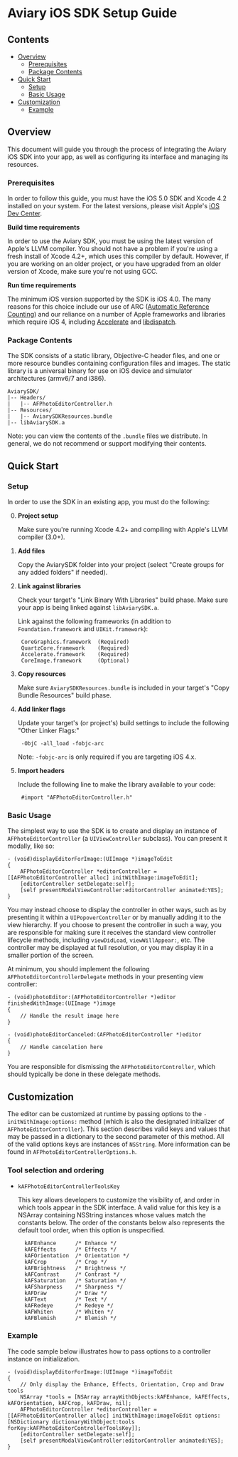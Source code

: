 Aviary iOS SDK Setup Guide
==========================

Contents
--------

* [Overview](#overview)
	* [Prerequisites](#prerequisites)
	* [Package Contents](#package-contents)
* [Quick Start](#quick-start)
	* [Setup](#setup)
	* [Basic Usage](#usage)
* [Customization](#customization)
	* [Example](#customization-example)

<a name="overview"></a>
Overview
--------

This document will guide you through the process of integrating the Aviary iOS SDK into your app, as well as configuring its interface and managing its resources.

<a name="prerequisites"></a>
### Prerequisites

In order to follow this guide, you must have the iOS 5.0 SDK and Xcode 4.2 installed on your system. For the latest versions, please visit Apple's [iOS Dev Center](http://developer.apple.com/devcenter/ios/).

**Build time requirements**

In order to use the Aviary SDK, you must be using the latest version of Apple's LLVM compiler. You should not have a problem if you're using a fresh install of Xcode 4.2+, which uses this compiler by default. However, if you are working on an older project, or you have upgraded from an older version of Xcode, make sure you're not using GCC.

**Run time requirements**

The minimum iOS version supported by the SDK is iOS 4.0. The many reasons for this choice include our use of ARC ([Automatic Reference Counting](http://developer.apple.com/library/ios/#releasenotes/ObjectiveC/RN-TransitioningToARC/_index.html#//apple_ref/doc/uid/TP40011226)) and our reliance on a number of Apple frameworks and libraries which require iOS 4, including [Accelerate](http://developer.apple.com/library/ios/#documentation/Accelerate/Reference/AccelerateFWRef/_index.html) and [libdispatch](http://libdispatch.macosforge.org/).

<a name="package-contents"></a>
### Package Contents

The SDK consists of a static library, Objective-C header files, and one or more resource bundles containing configuration files and images. The static library is a universal binary for use on iOS device and simulator architectures (armv6/7 and i386).

	AviarySDK/
	|-- Headers/
	|   |-- AFPhotoEditorController.h
	|-- Resources/
	|   |-- AviarySDKResources.bundle
	|-- libAviarySDK.a
	
Note: you can view the contents of the `.bundle` files we distribute. In general, we do not recommend or support modifying their contents.

<a name="quick-start"></a>
Quick Start
-----------

<a name="setup"></a>
### Setup

In order to use the SDK in an existing app, you must do the following:

0. **Project setup**

	Make sure you're running Xcode 4.2+ and compiling with Apple's LLVM compiler (3.0+).

1. **Add files**
	
	Copy the AviarySDK folder into your project (select "Create groups for any added folders" if needed).

2. **Link against libraries**

	Check your target's "Link Binary With Libraries" build phase. Make sure your app is being linked against `libAviarySDK.a`.
	
	Link against the following frameworks (in addition to `Foundation.framework` and `UIKit.framework`):

		CoreGraphics.framework  (Required)
		QuartzCore.framework    (Required)
		Accelerate.framework    (Required)
		CoreImage.framework     (Optional)

4. **Copy resources**

	Make sure `AviarySDKResources.bundle` is included in your target's "Copy Bundle Resources" build phase.

5. **Add linker flags**

	Update your target's (or project's) build settings to include the following "Other Linker Flags:"
		
		-ObjC -all_load -fobjc-arc
		
	Note: `-fobjc-arc` is only required if you are targeting iOS 4.x.

6. **Import headers**

	Include the following line to make the library available to your code:

		#import "AFPhotoEditorController.h"

<a name="usage"></a>
### Basic Usage

The simplest way to use the SDK is to create and display an instance of `AFPhotoEditorController` (a `UIViewController` subclass). You can present it modally, like so:

	- (void)displayEditorForImage:(UIImage *)imageToEdit
	{
		AFPhotoEditorController *editorController = [[AFPhotoEditorController alloc] initWithImage:imageToEdit];
		[editorController setDelegate:self];
		[self presentModalViewController:editorController animated:YES];
	}
	
You may instead choose to display the controller in other ways, such as by presenting it within a `UIPopoverController` or by manually adding it to the view hierarchy. If you choose to present the controller in such a way, you are responsible for making sure it receives the standard view controller lifecycle methods, including `viewDidLoad`, `viewWillAppear:`, etc. The controller may be displayed at full resolution, or you may display it in a smaller portion of the screen.

At minimum, you should implement the following `AFPhotoEditorControllerDelegate` methods in your presenting view controller:

	- (void)photoEditor:(AFPhotoEditorController *)editor finishedWithImage:(UIImage *)image
	{
		// Handle the result image here
	}
	
	- (void)photoEditorCanceled:(AFPhotoEditorController *)editor
	{
		// Handle cancelation here
	}

You are responsible for dismissing the `AFPhotoEditorController`, which should typically be done in these delegate methods.

<a name="customization"></a>
## Customization

The editor can be customized at runtime by passing options to the `-initWithImage:options:` method (which is also the designated initializer of `AFPhotoEditorController`). This section describes valid keys and values that may be passed in a dictionary to the second parameter of this method. All of the valid options keys are instances of `NSString`. More information can be found in `AFPhotoEditorControllerOptions.h`.

### Tool selection and ordering

* `kAFPhotoEditorControllerToolsKey`

	 This key allows developers to customize the visibility of, and order in which tools appear in the SDK interface. A valid value for this key is a NSArray containing NSString instances whose values match the constants below. The order of the constants below also represents the default tool order, when this option is unspecified.
	 
	 	kAFEnhance      /* Enhance */
		kAFEffects      /* Effects */
		kAFOrientation  /* Orientation */
		kAFCrop         /* Crop */
		kAFBrightness   /* Brightness */
		kAFContrast     /* Contrast */
		kAFSaturation   /* Saturation */
		kAFSharpness    /* Sharpness */
		kAFDraw         /* Draw */
		kAFText         /* Text */
		kAFRedeye       /* Redeye */
		kAFWhiten       /* Whiten */
		kAFBlemish      /* Blemish */

<a name="customization-example"></a>
### Example

The code sample below illustrates how to pass options to a controller instance on initialization.

	- (void)displayEditorForImage:(UIImage *)imageToEdit
	{
		// Only display the Enhance, Effects, Orientation, Crop and Draw tools
		NSArray *tools = [NSArray arrayWithObjects:kAFEnhance, kAFEffects, kAFOrientation, kAFCrop, kAFDraw, nil];
		AFPhotoEditorController *editorController = [[AFPhotoEditorController alloc] initWithImage:imageToEdit options:[NSDictionary dictionaryWithObject:tools forKey:kAFPhotoEditorControllerToolsKey]];
		[editorController setDelegate:self];
		[self presentModalViewController:editorController animated:YES];
	}

